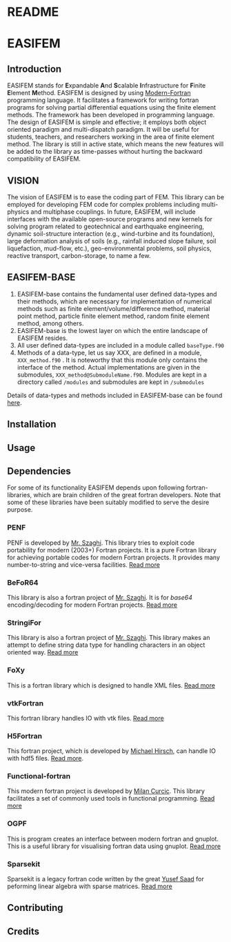# README

# EASIFEM

## Introduction

EASIFEM stands for **E**xpandable **A**nd **S**calable **I**nfrastructure for **F**inite **E**lement **M**ethod. EASIFEM is designed by using [Modern-Fortran](https://fortran-lang.org/) programming language. It facilitates a framework for writing fortran programs for solving partial differential equations using the finite element methods. The framework has been developed in  programming language. The design of EASIFEM is simple and effective; it employs both object oriented paradigm and multi-dispatch paradigm. It will be useful for students, teachers, and researchers working in the area of finite element method. The library is still in active state, which means the new features will be added to the library as time-passes without hurting the backward compatibility of EASIFEM.

## VISION

The vision of EASIFEM is to ease the coding part of FEM. This library can be employed for developing FEM code for complex problems including multi-physics and multiphase couplings. In future, EASIFEM, will include interfaces with the available open-source programs and new kernels for solving program related to geotechnical and earthquake engineering, dynamic soil-structure interaction (e.g., wind-turbine and its foundation), large deformation analysis of soils (e.g., rainfall induced slope failure, soil liquefaction, mud-flow, etc.), geo-environmental problems, soil physics, reactive transport, carbon-storage, to name a few.

## EASIFEM-BASE

1. EASIFEM-base contains the fundamental user defined data-types and their methods, which are necessary for implementation of numerical methods such as finite element/volume/difference method, material point method, particle finite element method, random finite element method, among others.
2. EASIFEM-base is the lowest layer on which the entire landscape of EASIFEM resides.
3. All user defined data-types are included in a module called `baseType.f90`
4. Methods of a data-type, let us say XXX, are defined in a module, `XXX_method.f90` . It is noteworthy that this module only contains the interface of the method. Actual implementations are given in the submodules, `XXX_method@SubmoduleName.f90`. Modules are kept in a directory called `/modules` and submodules are kept in `/submodules`

Details of data-types and methods included in EASIFEM-base can be found [here](https://www.notion.so/d1490ecc9fa84e75ac9731c1f8538e67).

## Installation

## Usage

## Dependencies

For some of its functionality EASIFEM depends upon following fortran-libraries, which are brain children of the great fortran developers. Note that some of these libraries have been suitably modified to serve the desire purpose.

### PENF

PENF is developed  by [Mr. Szaghi](https://github.com/szaghi). This library tries to exploit code portability for modern (2003+) Fortran projects. It is a pure Fortran library for achieving portable codes for modern Fortran projects. It  provides many number-to-string and vice-versa facilities. [Read more](https://github.com/szaghi/PENF/tree/master/src)

### BeFoR64

This library is also a fortran project of [Mr. Szaghi](https://github.com/szaghi). It is for *base64* encoding/decoding for modern Fortran projects. [Read more](https://github.com/szaghi/BeFoR64)

### StringiFor

This library is also a fortran project of [Mr. Szaghi](https://github.com/szaghi). This library makes an attempt to define string data type for handling characters in an object oriented way.  [Read more](https://github.com/szaghi/StringiFor)

### FoXy

This is a fortran library which is designed to handle XML files. [Read more](https://github.com/Fortran-FOSS-Programmers/FoXy)

### vtkFortran

This fortran library handles IO with vtk files. [Read more](https://github.com/szaghi/VTKFortran)

### H5Fortran

This fortran project, which is developed by [Michael Hirsch](https://github.com/scivision), can handle IO with hdf5 files. [Read more](https://github.com/geospace-code/h5fortran.git).

### Functional-fortran

This modern fortran project is developed by [Milan Curcic](https://github.com/milancurcic). This library facilitates a set of commonly used tools in functional programming. [Read more](https://github.com/wavebitscientific/functional-fortran)

### OGPF

This is program creates an interface between modern fortran and gnuplot. This is a useful library for visualising fortran data using gnuplot. [Read more](https://github.com/kookma/ogpf)

### Sparsekit

Sparsekit is a legacy fortran code written by the great [Yusef Saad](https://en.wikipedia.org/wiki/Yousef_Saad) for peforming linear algebra with sparse matrices. [Read more](https://www-users.cs.umn.edu/~saad/software/SPARSKIT/)

## Contributing

## Credits